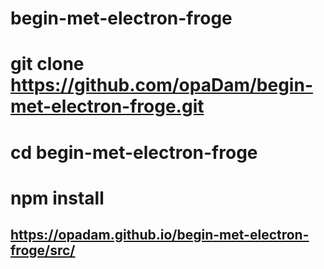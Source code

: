 # begin-met-electron-froge

# git clone https://github.com/opaDam/begin-met-electron-froge.git

# cd begin-met-electron-froge

# npm install

## https://opadam.github.io/begin-met-electron-froge/src/
